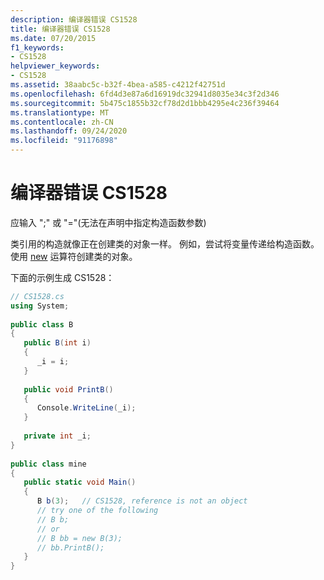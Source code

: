 ```yaml
---
description: 编译器错误 CS1528
title: 编译器错误 CS1528
ms.date: 07/20/2015
f1_keywords:
- CS1528
helpviewer_keywords:
- CS1528
ms.assetid: 38aabc5c-b32f-4bea-a585-c4212f42751d
ms.openlocfilehash: 6fd4d3e87a6d16919dc32941d8035e34c3f2d346
ms.sourcegitcommit: 5b475c1855b32cf78d2d1bbb4295e4c236f39464
ms.translationtype: MT
ms.contentlocale: zh-CN
ms.lasthandoff: 09/24/2020
ms.locfileid: "91176898"
---
```

# <a name="compiler-error-cs1528"></a>编译器错误 CS1528

应输入 ";" 或 "="(无法在声明中指定构造函数参数)  
  
 类引用的构造就像正在创建类的对象一样。 例如，尝试将变量传递给构造函数。 使用 [new](../language-reference/operators/new-operator.md) 运算符创建类的对象。  
  
 下面的示例生成 CS1528：  
  
```csharp  
// CS1528.cs  
using System;  
  
public class B  
{  
   public B(int i)  
   {  
      _i = i;  
   }  
  
   public void PrintB()  
   {  
      Console.WriteLine(_i);  
   }  
  
   private int _i;  
}  
  
public class mine  
{  
   public static void Main()  
   {  
      B b(3);   // CS1528, reference is not an object  
      // try one of the following  
      // B b;  
      // or  
      // B bb = new B(3);  
      // bb.PrintB();  
   }  
}  
```
